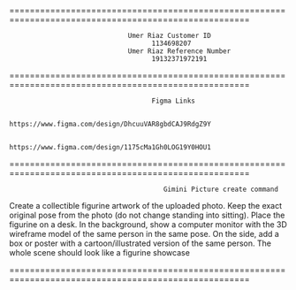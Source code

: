 =====================================================================================================

                                  Umer Riaz Customer ID
                                        1134698207
                                  Umer Riaz Reference Number
                                        19132371972191

=====================================================================================================

                                        Figma Links

                              https://www.figma.com/design/DhcuuVAR8gbdCAJ9RdgZ9Y

                              https://www.figma.com/design/1175cMa1Gh0LOG19Y0HOU1

=====================================================================================================

                                           Gimini Picture create command


Create a collectible figurine artwork of the uploaded photo. Keep the exact original pose from the photo (do not change standing into sitting). Place the figurine on a desk. In the background, show a computer monitor with the 3D wireframe model of the same person in the same pose. On the side, add a box or poster with a cartoon/illustrated version of the same person. The whole scene should look like a figurine showcase

=====================================================================================================
